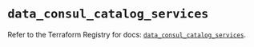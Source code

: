 # `data_consul_catalog_services`

Refer to the Terraform Registry for docs: [`data_consul_catalog_services`](https://registry.terraform.io/providers/hashicorp/consul/2.21.0/docs/data-sources/catalog_services).
